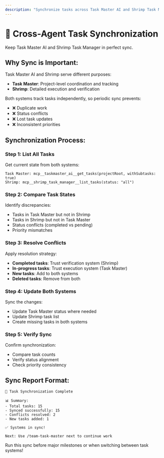 ```yaml
---
description: "Synchronize tasks across Task Master AI and Shrimp Task Manager"
---
```


# 🔄 Cross-Agent Task Synchronization

Keep Task Master AI and Shrimp Task Manager in perfect sync.

## Why Sync is Important:

Task Master AI and Shrimp serve different purposes:
- **Task Master**: Project-level coordination and tracking
- **Shrimp**: Detailed execution and verification

Both systems track tasks independently, so periodic sync prevents:
- ❌ Duplicate work
- ❌ Status conflicts
- ❌ Lost task updates
- ❌ Inconsistent priorities

## Synchronization Process:

### Step 1: List All Tasks
Get current state from both systems:
```
Task Master: mcp__taskmaster_ai__get_tasks(projectRoot, withSubtasks: true)
Shrimp: mcp__shrimp_task_manager__list_tasks(status: "all")
```

### Step 2: Compare Task States
Identify discrepancies:
- Tasks in Task Master but not in Shrimp
- Tasks in Shrimp but not in Task Master
- Status conflicts (completed vs pending)
- Priority mismatches

### Step 3: Resolve Conflicts
Apply resolution strategy:
- **Completed tasks**: Trust verification system (Shrimp)
- **In-progress tasks**: Trust execution system (Task Master)
- **New tasks**: Add to both systems
- **Deleted tasks**: Remove from both

### Step 4: Update Both Systems
Sync the changes:
- Update Task Master status where needed
- Update Shrimp task list
- Create missing tasks in both systems

### Step 5: Verify Sync
Confirm synchronization:
- Compare task counts
- Verify status alignment
- Check priority consistency

## Sync Report Format:

```
🔄 Task Synchronization Complete

📊 Summary:
- Total tasks: 15
- Synced successfully: 15
- Conflicts resolved: 2
- New tasks added: 1

✅ Systems in sync!

Next: Use /team-task-master next to continue work
```

Run this sync before major milestones or when switching between task systems!
